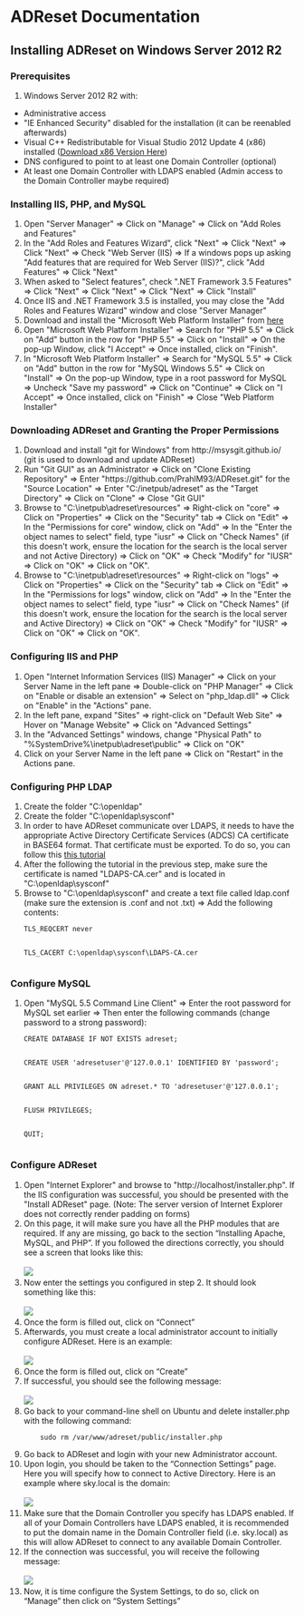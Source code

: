 # ADReset Documentation

## Installing ADReset on Windows Server 2012 R2

### Prerequisites
1. Windows Server 2012 R2 with:
  * Administrative access
  * "IE Enhanced Security" disabled for the installation (it can be reenabled afterwards)
  * Visual C++ Redistributable for Visual Studio 2012 Update 4 (x86) installed (<a href="https://www.microsoft.com/en-us/download/details.aspx?id=30679">Download x86 Version Here</a>)
  * DNS configured to point to at least one Domain Controller (optional)
  * At least one Domain Controller with LDAPS enabled (Admin access to the Domain Controller maybe required)
  
### Installing IIS, PHP, and MySQL
<ol>
  <li>Open "Server Manager" => Click on "Manage" => Click on "Add Roles and Features"</li>
  <li>In the "Add Roles and Features Wizard", click "Next" => Click "Next" => Click "Next" => Check "Web Server (IIS) => If a windows pops up asking "Add features that are required for Web Server (IIS)?", click "Add Features" => Click "Next"</li>
  <li>When asked to "Select features", check ".NET Framework 3.5 Features" => Click "Next" => Click "Next" => Click "Next" => Click "Install"</li>
  <li>Once IIS and .NET Framework 3.5 is installed, you may close the "Add Roles and Features Wizard" window and close "Server Manager"</li>
  <li>Download and install the "Microsoft Web Platform Installer" from <a href="http://go.microsoft.com/fwlink/?LinkId=255386">here</a></li>
  <li>Open "Microsoft Web Platform Installer" => Search for "PHP 5.5" => Click on "Add" button in the row for "PHP 5.5" => Click on "Install" => On the pop-up Window, click "I Accept" => Once installed, click on "Finish".</li>
  <li>In "Microsoft Web Platform Installer" => Search for "MySQL 5.5" => Click on "Add" button in the row for "MySQL Windows 5.5" => Click on "Install" => On the pop-up Window, type in a root password for MySQL => Uncheck "Save my password" => Click on "Continue" => Click on "I Accept" => Once installed, click on "Finish" => Close "Web Platform Installer"</li>
</ol>

### Downloading ADReset and Granting the Proper Permissions
<ol>
  <li>Download and install "git for Windows" from http://msysgit.github.io/ (git is used to download and update ADReset)</li>
  <li>Run "Git GUI" as an Administrator => Click on "Clone Existing Repository" => Enter "https://github.com/PrahlM93/ADReset.git" for the "Source Location" => Enter "C:/inetpub/adreset" as the "Target Directory" => Click on "Clone" => Close "Git GUI"</li>
  <li>Browse to "C:\inetpub\adreset\resources" => Right-click on "core" => Click on "Properties" => Click on the "Security" tab => Click on "Edit" => In the "Permissions for core" window, click on "Add" => In the "Enter the object names to select" field, type "iusr" => Click on "Check Names" (if this doesn't work, ensure the location for the search is the local server and not Active Directory) => Click on "OK" => Check "Modify" for "IUSR" => Click on "OK" => Click on "OK".</li>
  <li>Browse to "C:\inetpub\adreset\resources" => Right-click on "logs" => Click on "Properties" => Click on the "Security" tab => Click on "Edit" => In the "Permissions for logs" window, click on "Add" => In the "Enter the object names to select" field, type "iusr" => Click on "Check Names" (if this doesn't work, ensure the location for the search is the local server and Active Directory) => Click on "OK" => Check "Modify" for "IUSR" => Click on "OK" => Click on "OK".</li>
</ol>

### Configuring IIS and PHP

<ol>
  <li>Open "Internet Information Services (IIS) Manager" => Click on your Server Name in the left pane => Double-click on "PHP Manager" => Click on "Enable or disable an extension" => Select on "php_ldap.dll" => Click on "Enable" in the  "Actions" pane.</li>
  <li>In the left pane, expand "Sites" => right-click on "Default Web Site" => Hover on "Manage Website" => Click on "Advanced Settings"</li>
  <li>In the "Advanced Settings" windows, change "Physical Path" to "%SystemDrive%\inetpub\adreset\public" => Click on "OK"</li>
  <li>Click on your Server Name in the left pane => Click on "Restart" in the Actions pane.</li>
</ol>

### Configuring PHP LDAP
<ol>
  <li>Create the folder "C:\openldap"</li>
  <li>Create the folder "C:\openldap\sysconf"</li>
  <li>In order to have ADReset communicate over LDAPS, it needs to have the appropriate Active Directory Certificate Services (ADCS) CA certificate in BASE64 format. That certificate must be exported. To do so, you can follow this <a href="Retrieving the CA Certificate used for LDAPS.md">this tutorial</a></li>
  <li>After the following the tutorial in the previous step, make sure the certificate is named "LDAPS-CA.cer" and is located in "C:\openldap\sysconf"</li>
  <li>Browse to "C:\openldap\sysconf" and create a text file called ldap.conf (make sure the extension is .conf and not .txt) => Add the following contents:</li>
  <code>
TLS_REQCERT never
  </code><br />
  <code>
TLS_CACERT C:\openldap\sysconf\LDAPS-CA.cer
  </code>
</ol>

### Configure MySQL
<ol>
  <li>Open "MySQL 5.5 Command Line Client" => Enter the root password for MySQL set earlier => Then enter the following commands (change password to a strong password):</li>
  <code>
CREATE DATABASE IF NOT EXISTS adreset;
  </code><br />
  <code>
CREATE USER 'adresetuser'@'127.0.0.1' IDENTIFIED BY 'password';
  </code><br />
  <code>
GRANT ALL PRIVILEGES ON adreset.* TO 'adresetuser'@'127.0.0.1';
  </code><br />
  <code>
FLUSH PRIVILEGES;
  </code><br />
  <code>
QUIT;
  </code>
</ol>

### Configure ADReset
<ol>
  <li>Open "Internet Explorer" and browse to "http://localhost/installer.php". If the IIS configuration was successful, you should be presented with the "Install ADReset" page. (Note: The server version of Internet Explorer does not correctly render padding on forms)</li>
  <li>On this page, it will make sure you have all the PHP modules that are required. If any are missing, go back to the section “Installing Apache, MySQL, and PHP”. If you followed the directions correctly, you should see a screen that looks like this:<br /><br />
    <img src="documentation images/Installer - 1.png" />
  </li>
  
  <li>Now enter the settings you configured in step 2. It should look something like this:<br /><br />
    <img src="documentation images/Installer - 2.png" />
  </li>
  
  <li>Once the form is filled out, click on “Connect”</li>
  
  <li>Afterwards, you must create a local administrator account to initially configure ADReset. Here is an example:<br /><br />
    <img src="documentation images/Installer - 3.png" />
  </li>
  
  <li>Once the form is filled out, click on “Create”</li>
  
  <li>If successful, you should see the following message:<br /><br />
    <img src="documentation images/Installer - 4.png" />
  </li>
  
  <li>Go back to your command-line shell on Ubuntu and delete installer.php with the following command:</li>
  <code>
    sudo rm /var/www/adreset/public/installer.php
  </code>
  
  <li>Go back to ADReset and login with your new Administrator account.</li>
  
  <li>Upon login, you should be taken to the “Connection Settings” page. Here you will specify how to connect to Active Directory. Here is an example where sky.local is the domain:<br /><br />
    <img src="documentation images/Installer - 5.png" />
  </li>
  
  <li>Make sure that the Domain Controller you specify has LDAPS enabled. If all of your Domain Controllers have LDAPS enabled, it is recommended to put the domain name in the Domain Controller field (i.e. sky.local) as this will allow ADReset to connect to any available Domain Controller.</li>
  
  <li>If the connection was successful, you will receive the following message:<br /><br />
    <img src="documentation images/Installer - 6.png" />
  </li>
  
  <li>Now, it is time configure the System Settings, to do so, click on “Manage” then click on “System Settings”</li>
</ol>
